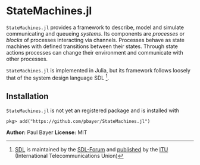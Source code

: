 # StateMachines.jl

`StateMachines.jl` provides a framework to describe, model and simulate communicating and queueing *systems*. Its components are *processes* or *blocks* of processes interacting via channels. Processes behave as state machines with defined transitions between their states. Through state actions processes can change their environment and communicate with other processes.

`StateMachines.jl` is implemented in Julia, but its framework follows loosely that of the system design language SDL [^1].


## Installation

`StateMachines.jl` is not yet an registered package and is installed with

```
pkg> add("https://github.com/pbayer/StateMachines.jl")
```

**Author:** Paul Bayer
**License:** MIT


[^1]: [SDL](https://en.wikipedia.org/wiki/Specification_and_Description_Language) is maintained by the [SDL-Forum](http://sdl-forum.org/index.htm) and [published](https://www.itu.int/rec/T-REC-Z/en) by the [ITU](https://www.itu.int/) (International Telecommunications Union)
